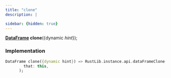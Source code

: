 ```yaml
---
title: "clone"
description: |

sidebar: {hidden: true}
---
```

<span class="dart-code"><strong>[DataFrame] clone</strong>({<span class="nobr">dynamic <i>hint</i></span>});</span>


### Implementation
```dart
DataFrame clone({dynamic hint}) => RustLib.instance.api.dataFrameClone(
        that: this,
      );
```

[DataFrame]: /reference/classes/dataframe